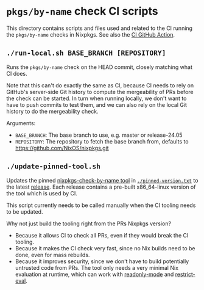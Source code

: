 # `pkgs/by-name` check CI scripts

This directory contains scripts and files used and related to the CI running the `pkgs/by-name` checks in Nixpkgs.
See also the [CI GitHub Action](../../../.github/workflows/check-by-name.yml).

## `./run-local.sh BASE_BRANCH [REPOSITORY]`

Runs the `pkgs/by-name` check on the HEAD commit, closely matching what CI does.

Note that this can't do exactly the same as CI,
because CI needs to rely on GitHub's server-side Git history to compute the mergeability of PRs before the check can be started.
In turn when running locally, we don't want to have to push commits to test them,
and we can also rely on the local Git history to do the mergeability check.

Arguments:
- `BASE_BRANCH`: The base branch to use, e.g. master or release-24.05
- `REPOSITORY`: The repository to fetch the base branch from, defaults to https://github.com/NixOS/nixpkgs.git

## `./update-pinned-tool.sh`

Updates the pinned [nixpkgs-check-by-name tool](https://github.com/NixOS/nixpkgs-check-by-name) in [`./pinned-version.txt`](./pinned-version.txt) to the latest [release](https://github.com/NixOS/nixpkgs-check-by-name/releases).
Each release contains a pre-built x86_64-linux version of the tool which is used by CI.

This script currently needs to be called manually when the CI tooling needs to be updated.

Why not just build the tooling right from the PRs Nixpkgs version?
- Because it allows CI to check all PRs, even if they would break the CI tooling.
- Because it makes the CI check very fast, since no Nix builds need to be done, even for mass rebuilds.
- Because it improves security, since we don't have to build potentially untrusted code from PRs.
  The tool only needs a very minimal Nix evaluation at runtime, which can work with [readonly-mode](https://nixos.org/manual/nix/stable/command-ref/opt-common.html#opt-readonly-mode) and [restrict-eval](https://nixos.org/manual/nix/stable/command-ref/conf-file.html#conf-restrict-eval).

